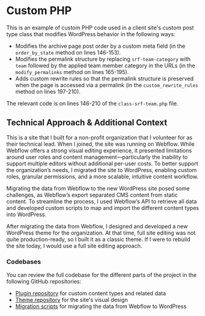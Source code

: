 # Custom PHP

This is an example of custom PHP code used in a client site's custom post type class that modifies WordPress behavior in the following ways:

- Modifies the archive page post order by a custom meta field (in the `order_by_state` method on lines 146-153).
- Modifies the permalink structure by replacing `srf-team-category` with `team` followed by the applied team member category in the URLs (in the `modify_permalinks` method on lines 165-195).
- Adds custom rewrite rules so that the permalink structure is preserved when the page is accessed via a permalink (in the `custom_rewrite_rules` method on lines 197-210).

The relevant code is on lines 146-210 of the `class-srf-team.php` file.

## Technical Approach & Additional Context

This is a site that I built for a non-profit organization that I volunteer for as their technical lead. When I joined, the site was running on Webflow. While Webflow offers a strong visual editing experience, it presented limitations around user roles and content management—particularly the inability to support multiple editors without additional per-user costs. To better support the organization’s needs, I migrated the site to WordPress, enabling custom roles, granular permissions, and a more scalable, intuitive content workflow.

Migrating the data from Webflow to the new WordPress site posed some challenges, as Webflow’s export separated CMS content from static content. To streamline the process, I used Webflow’s API to retrieve all data and developed custom scripts to map and import the different content types into WordPress.

After migrating the data from Webflow, I designed and developed a new WordPress theme for the organization. At that time, full site editing was not quite production-ready, so I built it as a classic theme. If I were to rebuild the site today, I would use a full site editing approach.

### Codebases

You can review the full codebase for the different parts of the project in the following GitHub repositories:

- [Plugin repository](https://github.com/syngapresearchfund/srf-forge) for custom content types and related data
- [Theme repository](https://github.com/syngapresearchfund/srf) for the site's visual design
- [Migration scripts](https://github.com/syngapresearchfund/srf-import-scripts) for migrating the data from Webflow to WordPress
